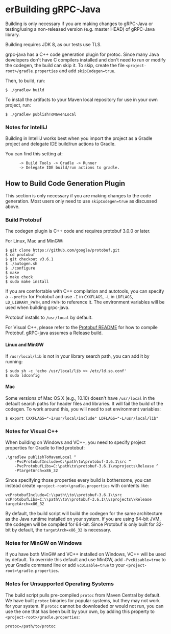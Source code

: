 erBuilding gRPC-Java
==================

Building is only necessary if you are making changes to gRPC-Java or testing/using a non-released
 version (e.g. master HEAD) of gRPC-Java library.

Building requires JDK 8, as our tests use TLS.

grpc-java has a C++ code generation plugin for protoc. Since many Java
developers don't have C compilers installed and don't need to run or modify the
codegen, the build can skip it. To skip, create the file
`<project-root>/gradle.properties` and add `skipCodegen=true`.

Then, to build, run:
```
$ ./gradlew build
```

To install the artifacts to your Maven local repository for use in your own
project, run:
```
$ ./gradlew publishToMavenLocal
```

### Notes for IntelliJ
Building in IntelliJ works best when you import the project as a Gradle project and delegate IDE 
build/run actions to Gradle.

You can find this setting at:
```Settings -> Build, Execution, Deployment
      -> Build Tools -> Gradle -> Runner
      -> Delegate IDE build/run actions to gradle.
```

How to Build Code Generation Plugin
-----------------------------------
This section is only necessary if you are making changes to the code
generation. Most users only need to use `skipCodegen=true` as discussed above.

### Build Protobuf
The codegen plugin is C++ code and requires protobuf 3.0.0 or later.

For Linux, Mac and MinGW:
```
$ git clone https://github.com/google/protobuf.git
$ cd protobuf
$ git checkout v3.6.1
$ ./autogen.sh
$ ./configure
$ make
$ make check
$ sudo make install
```

If you are comfortable with C++ compilation and autotools, you can specify a
``--prefix`` for Protobuf and use ``-I`` in ``CXXFLAGS``, ``-L`` in
``LDFLAGS``, ``LD_LIBRARY_PATH``, and ``PATH`` to reference it. The
environment variables will be used when building grpc-java.

Protobuf installs to ``/usr/local`` by default.

For Visual C++, please refer to the [Protobuf README](https://github.com/google/protobuf/blob/master/cmake/README.md)
for how to compile Protobuf. gRPC-java assumes a Release build.

#### Linux and MinGW
If ``/usr/local/lib`` is not in your library search path, you can add it by running:
```
$ sudo sh -c 'echo /usr/local/lib >> /etc/ld.so.conf'
$ sudo ldconfig
```

#### Mac
Some versions of Mac OS X (e.g., 10.10) doesn't have ``/usr/local`` in the
default search paths for header files and libraries. It will fail the build of
the codegen. To work around this, you will need to set environment variables:
```
$ export CXXFLAGS="-I/usr/local/include" LDFLAGS="-L/usr/local/lib"
```

### Notes for Visual C++

When building on Windows and VC++, you need to specify project properties for
Gradle to find protobuf:
```
.\gradlew publishToMavenLocal ^
    -PvcProtobufInclude=C:\path\to\protobuf-3.6.1\src ^
    -PvcProtobufLibs=C:\path\to\protobuf-3.6.1\vsprojects\Release ^
    -PtargetArch=x86_32
```

Since specifying those properties every build is bothersome, you can instead
create ``<project-root>\gradle.properties`` with contents like:
```
vcProtobufInclude=C:\\path\\to\\protobuf-3.6.1\\src
vcProtobufLibs=C:\\path\\to\\protobuf-3.6.1\\vsprojects\\Release
targetArch=x86_32
```

By default, the build script will build the codegen for the same architecture as
the Java runtime installed on your system. If you are using 64-bit JVM, the
codegen will be compiled for 64-bit. Since Protobuf is only built for 32-bit by
default, the `targetArch=x86_32` is necessary.

### Notes for MinGW on Windows
If you have both MinGW and VC++ installed on Windows, VC++ will be used by
default. To override this default and use MinGW, add ``-PvcDisable=true``
to your Gradle command line or add ``vcDisable=true`` to your
``<project-root>\gradle.properties``.

### Notes for Unsupported Operating Systems
The build script pulls pre-compiled ``protoc`` from Maven Central by default.
We have built ``protoc`` binaries for popular systems, but they may not work
for your system. If ``protoc`` cannot be downloaded or would not run, you can
use the one that has been built by your own, by adding this property to
``<project-root>/gradle.properties``:
```
protoc=/path/to/protoc
```
